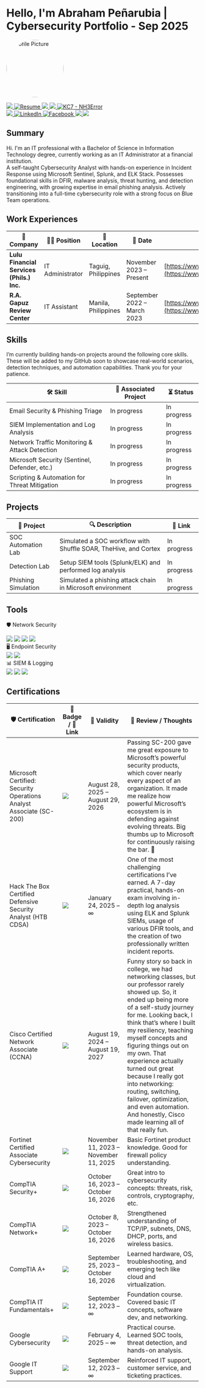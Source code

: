 # Hello, I'm Abraham Peñarubia | Cybersecurity Portfolio - Sep 2025

  <!-- Profile Picture -->
<img class="profile-pic" 
     src="https://drive.google.com/uc?export=view&id=16prQ_uAWMiEgrupBRMr_gmCEvk-MYa6t" 
     alt="Profile Picture" 
     style="width:150px; height:150px; object-fit:cover; border-radius:50%;" />

<div class="container">
  <div class="buttons">
  <!-- GitHub -->
  <a href="https://github.com/NH3Error">
    <img src="https://img.shields.io/badge/-GitHub-181717?style=for-the-badge&logo=github&logoColor=white" />
  </a>

  <!-- Resume -->
  <a href="https://drive.google.com/file/d/16FtQ5tbU2MahQDbYaNSXqD2BpW3cAW-u/view?usp=sharing" target="_blank">
    <img src="https://img.shields.io/badge/Resume-Google%20Drive-34A853?style=for-the-badge&logo=googledrive&logoColor=white" alt="Resume" />
  </a>

  <!-- Hack The Box -->
  <a href="https://app.hackthebox.com/profile/2052578" target="_blank">
    <img src="https://img.shields.io/badge/Hack%20The%20Box-NH3Error-121212?style=for-the-badge&logo=hackthebox&logoColor=9FEF00" />
  </a>

  <!-- TryHackMe -->
  <a href="https://tryhackme.com/p/NH3Error" target="_blank">
    <img src="https://img.shields.io/badge/TryHackMe-NH3Error-2C2C2C?style=for-the-badge&logo=tryhackme&logoColor=FF1F1F" />
  </a>

  <!-- KC7 -->
  <a href="https://kc7cyber.com/profile/2c783cc2" target="_blank" rel="noopener">
    <img src="https://img.shields.io/badge/KC7-NH3Error-121212?style=for-the-badge&logo=data:image/svg+xml;base64,PASTE_YOUR_BASE64_SVG_HERE" alt="KC7 - NH3Error" />
  </a>

  <br>

  <!-- Medium -->
  <a href="https://medium.com/@abrahampenarubia">
    <img src="https://img.shields.io/badge/-Medium-12100E?style=for-the-badge&logo=medium&logoColor=white" />
  </a>

  <!-- LinkedIn -->
  <a href="https://linkedin.com/in/abrahampenarubia" target="_blank">
    <img src="https://img.shields.io/badge/LinkedIn-0077B5?style=for-the-badge&logo=linkedin&logoColor=white" alt="LinkedIn" />
  </a>

  <!-- Facebook -->
  <a href="https://www.facebook.com/abrahampenarubia/" target="_blank"> 
    <img src="https://img.shields.io/badge/Facebook-1877F2?style=for-the-badge&logo=facebook&logoColor=white" alt="Facebook" /> 
  </a>

  <!-- Email -->
  <a href="mailto:abrahampenarubia@gmail.com">
    <img src="https://img.shields.io/badge/Email-abrahampenarubia@gmail.com-D14836?style=for-the-badge&logo=gmail&logoColor=white" />
  </a>

  <!-- TipidPC -->
  <a href="https://tipidpc.com/ratings.php?username=r2xDxD">
    <img src="https://img.shields.io/badge/TIPIDPC%20Trusted%20Seller%20%7C%20Ratings-green?style=for-the-badge&logo=trustpilot&logoColor=white" />
  </a>
  </div>
</div>

## Summary
Hi. I'm an IT professional with a Bachelor of Science in Information Technology degree, currently working as an IT Administrator at a financial institution. <br> A self-taught Cybersecurity Analyst with hands-on experience in Incident Response using Microsoft Sentinel, Splunk, and ELK Stack. Possesses foundational skills in DFIR, malware analysis, threat hunting, and detection engineering, with growing expertise in email phishing analysis. Actively transitioning into a full-time cybersecurity role with a strong focus on Blue Team operations.

## Work Experiences

| 🏢 Company                                   | 🧑‍💻 Position         | 📍 Location           | 📅 Date                      | 🔗 Website                                 |
|---------------------------------------------|----------------------|-----------------------|------------------------------|--------------------------------------------|
| **Lulu Financial Services (Phils.) Inc.**    | IT Administrator     | Taguig, Philippines   | November 2023 – Present      | [https://www.lulumoney.com.ph](https://www.lulumoney.com.ph/) |
| **R.A. Gapuz Review Center**                 | IT Assistant         | Manila, Philippines   | September 2022 – March 2023  | [https://www.raygapuzreviewsystem.com](https://www.raygapuzreviewsystem.com/) |

## Skills

I’m currently building hands-on projects around the following core skills. These will be added to my GitHub soon to showcase real-world scenarios, detection techniques, and automation capabilities. Thank you for your patience.

| 🛠️ Skill                                     | 📁 Associated Project           | ⏳ Status        |
|---------------------------------------------|----------------------------------|------------------|
| Email Security & Phishing Triage             | In progress                      | In progress      |
| SIEM Implementation and Log Analysis         | In progress                      | In progress      |
| Network Traffic Monitoring & Attack Detection| In progress                      | In progress      |
| Microsoft Security (Sentinel, Defender, etc.)| In progress                      | In progress      |
| Scripting & Automation for Threat Mitigation | In progress                      | In progress      |

## Projects

| 🧪 Project | 🔍 Description | 🔗 Link |
|-----------|----------------|--------|
| SOC Automation Lab | Simulated a SOC workflow with Shuffle SOAR, TheHive, and Cortex | In progress |
| Detection Lab | Setup SIEM tools (Splunk/ELK) and performed log analysis | In progress |
| Phishing Simulation | Simulated a phishing attack chain in Microsoft environment | In progress |

## Tools

🛡️ Network Security <br>
<div> <img src="https://img.shields.io/badge/-Fortinet-EE3124?&style=for-the-badge&logo=Fortinet&logoColor=white" /> <img src="https://img.shields.io/badge/-Wireshark-1679A7?&style=for-the-badge&logo=Wireshark&logoColor=white" /> <img src="https://img.shields.io/badge/-Suricata-EF3B2D?&style=for-the-badge&logo=Suricata&logoColor=white" /> <img src="https://img.shields.io/badge/-Zeek-777BB4?&style=for-the-badge&logo=Zeek&logoColor=white" /> </div> 
🖥️ Endpoint Security  <br>
<div> <img src="https://img.shields.io/badge/-CrowdStrike-FF2B06?&style=for-the-badge&logo=CrowdStrike&logoColor=white" /> <img src="https://img.shields.io/badge/-Microsoft_Defender_for_Endpoint-00A4EF?&style=for-the-badge&logo=Microsoft&logoColor=white" /> </div> 
📊 SIEM & Logging  <br>
<div> <img src="https://img.shields.io/badge/-Microsoft_Sentinel-0078D4?&style=for-the-badge&logo=Microsoft&logoColor=white" /> <img src="https://img.shields.io/badge/-Splunk-000000?&style=for-the-badge&logo=Splunk&logoColor=white" /> <img src="https://img.shields.io/badge/-ELK_Stack-005571?&style=for-the-badge&logo=Elastic&logoColor=white" /> </div> 

## Certifications

| 🛡️ Certification                             | 🔖 Badge / 🔗 Link                                                                                              | 📅 Validity                             | 🧠 Review / Thoughts                                                                 |
|---------------------------------------------|------------------------------------------------------------------------------------------------------------|------------------------------------------|---------------------------------------------------------------------------------------|
| Microsoft Certified: Security Operations Analyst Associate (SC-200)              | <a href="https://learn.microsoft.com/api/credentials/share/en-us/abrahampenarubia/95656177043CE4A0?=sharingId=6427A45046DADE32"> <img src="https://img.shields.io/badge/SC--200-0078D4?style=for-the-badge&logo=microsoft&logoColor=white" /> </a> | August 28, 2025 – August 29, 2026 | Passing SC-200 gave me great exposure to Microsoft’s powerful security products, which cover nearly every aspect of an organization. It made me realize how powerful Microsoft’s ecosystem is in defending against evolving threats. Big thumbs up to Microsoft for continuously raising the bar. 💪 |
| Hack The Box Certified Defensive Security Analyst (HTB CDSA)    | <a href="https://www.credly.com/badges/87f00bb9-785a-4fa4-8c6a-1dde7b319503"><img src="https://img.shields.io/badge/-HTB%20CDSA-006400?&style=for-the-badge&logo=HackTheBox&logoColor=white" /></a> | January 24, 2025 – ∞                     | One of the most challenging certifications I’ve earned. A 7-day practical, hands-on exam involving in-depth log analysis using ELK and Splunk SIEMs, usage of various DFIR tools, and the creation of two professionally written incident reports. |
| Cisco Certified Network Associate (CCNA)                        | <a href="https://cp.certmetrics.com/cisco/en/public/verify/credential/478a9ab16a5c4f54bafe5d741499265a"><img src="https://img.shields.io/badge/-CCNA-1D63ED?&style=for-the-badge&logo=Cisco&logoColor=white" /></a> | August 19, 2024 – August 19, 2027        | Funny story so back in college, we had networking classes, but our professor rarely showed up. So, it ended up being more of a self-study journey for me. Looking back, I think that’s where I built my resiliency, teaching myself concepts and figuring things out on my own. That experience actually turned out great because I really got into networking: routing, switching, failover, optimization, and even automation. And honestly, Cisco made learning all of that really fun. |
| Fortinet Certified Associate Cybersecurity  | <a href="https://www.credly.com/badges/2c8bbb46-267a-4ba7-9e0a-2d252246a1e0"><img src="https://img.shields.io/badge/-Fortinet%20FCAC-C41E3A?style=for-the-badge&logo=Fortinet&logoColor=white" /></a> | November 11, 2023 – November 11, 2025    | Basic Fortinet product knowledge. Good for firewall policy understanding.             |
| CompTIA Security+                           | <a href="https://www.certmetrics.com/comptia/public/verification.aspx?code=YSY22JE8K85PV551"><img src="https://img.shields.io/badge/-Security%2B-FF0000?&style=for-the-badge&logo=CompTIA&logoColor=white" /></a> | October 16, 2023 – October 16, 2026      | Great intro to cybersecurity concepts: threats, risk, controls, cryptography, etc.   |
| CompTIA Network+                            | <a href="https://www.certmetrics.com/comptia/public/verification.aspx?code=6H3K944XC43LFX9E"><img src="https://img.shields.io/badge/-Network%2B-007ACC?&style=for-the-badge&logo=CompTIA&logoColor=white" /></a> | October 8, 2023 – October 16, 2026       | Strengthened understanding of TCP/IP, subnets, DNS, DHCP, ports, and wireless basics.|
| CompTIA A+                                  | <a href="https://www.certmetrics.com/comptia/public/verification.aspx?code=Z5TWNJVVK70LFK3F"><img src="https://img.shields.io/badge/-A%2B-4D4D4D?&style=for-the-badge&logo=CompTIA&logoColor=white" /></a> | September 25, 2023 – October 16, 2026    | Learned hardware, OS, troubleshooting, and emerging tech like cloud and virtualization.|
| CompTIA IT Fundamentals+                    | <a href="https://www.certmetrics.com/comptia/public/verification.aspx?code=CTSZ0QV018L6V0C7"><img src="https://img.shields.io/badge/-ITF%2B-00BFFF?style=for-the-badge&logo=CompTIA&logoColor=white" /></a> | September 12, 2023 – ∞                   | Foundation course. Covered basic IT concepts, software dev, and networking.           |
| Google Cybersecurity                        | <a href="https://www.coursera.org/account/accomplishments/professional-cert/WL6M3BW7ZRAA"><img src="https://img.shields.io/badge/-Google%20Cybersecurity-34A853?style=for-the-badge&logo=Google&logoColor=white" /></a> | February 4, 2025 – ∞                     | Practical course. Learned SOC tools, threat detection, and hands-on analysis.         |
| Google IT Support                           | <a href="https://www.coursera.org/account/accomplishments/professional-cert/JVJF6DZTALFQ"><img src="https://img.shields.io/badge/-Google%20IT%20Support-4285F4?style=for-the-badge&logo=Google&logoColor=white" /></a> | September 12, 2023 – ∞                     | Reinforced IT support, customer service, and ticketing practices.                     |
